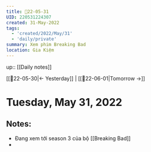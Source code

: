 ```yaml
---
title: 📝22-05-31
UID: 220531224307
created: 31-May-2022
tags:
  - 'created/2022/May/31'
  - 'daily/private'
summary: Xem phim Breaking Bad
location: Gia Kiệm
---
```


up:: [[Daily notes]]

[[📝22-05-30|<- Yesterday]] | [[📝22-06-01|Tomorrow ->]]
# Tuesday, May 31, 2022

## Notes:
- Đang xem tới season 3 của bộ [[Breaking Bad]]
- 

